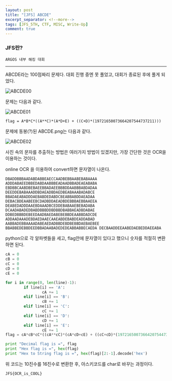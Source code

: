 ```yaml
---
layout: post
title: "[JFS] ABCDE"
excerpt_separator: <!--more-->
tags: [JFS_5TH, CTF, MISC, Write-Up]
comment: true
---
```


### JFS란?
	ARGOS 내부 해킹 대회

***

ABCDE라는 100점짜리 문제다. 대회 진행 중엔 못 풀었고, 대회가 종료된 후에 풀게 되었다.
<!--more-->

![ABCDE00]({{site.baseurl}}/images/2018-12-07-JFS-ABCDE/00.PNG)



문제는 다음과 같다.

![ABCDE01]({{site.baseurl}}/images/2018-12-07-JFS-ABCDE/01.PNG)

`flag = A*B*C*((A**C)*(A*D+E) + ((C+D)*(19721650073664207544737211)))`



문제에 동봉(?)된 ABCDE.png는 다음과 같다.

![ABCDE02]({{site.baseurl}}/images/2018-12-07-JFS-ABCDE/02.png)



사진 속의 문자를 추출하는 방법은 여러가지 방법이 있겠지만, 가장 간단한 것은 OCR을 이용하는 것이다.

online OCR 을 이용하여 convert하면 문자열이 나온다.

	DBADDBBBAADABDABBEAECCAADBEBBAABEBABAAAA ADDDABAEEDBBEDABDAABBBEADAADBBADEAEABABA EBDBBCAABDBEBAEEBBADAEEBBBDDAABBBABDADAA DEEDDEBABAAADDBDAEADBDAEDBEABAAABADABCE BBADAEABADDDAEBABDEDABDCBEABBABDDAEADAA DEBACBDEAABEEBCDADBDDAEADBDEBBBAEBBAAEEA DEABEDADDDAAEBDAAADBCEDDEBABAAEBEBADABA DCAADABADEDBABDBBBDDBDBBDBABBAEADBDABAE DDBEDBBBDEBEEDAADBAEDABEBEBBDEAABBDADCDE ADDAADAAADEBDAEDAAECAAEABDEBABDEADDABAD AABBADEBBAAAADABEAEDADBBDEBDBEBBDAEBAEBEE BBABBEDEBBDEEDBBADAABADEDEDEABBABBECAEDA DECBAADDEEAABEDAEBEDDAEEABA 



python으로 각 알파벳들을 세고, flag안에 문자열이 있다고 했으니 숫자를 적절히 변환하면 된다.



```py
cA = 0
cB = 0
cC = 0
cD = 0
cE = 0

for i in range(0, len(line)-1):
		if line[i] == 'A':
				cA += 1
		elif line[i] == 'B':
				cB += 1
		elif line[i] == 'C':
				cC += 1
		elif line[i] == 'D':
				cD += 1
		elif line[i] == 'E':
				cE += 1
flag = cA*cB*cC*((cA**cC)*(cA*cD+cE) + ((cC+cD)*(19721650073664207544737211)))

print "Decimal flag is =", flag
print "Hex flag is =", hex(flag)
print "Hex to String flag is =", hex(flag)[2:-1].decode('hex')
```

위 코드는 10진수를 16진수로 변환한 후, 아스키코드를 char로 바꾸는 과정이다. 

`JFS{OCR_is_COOL}`
